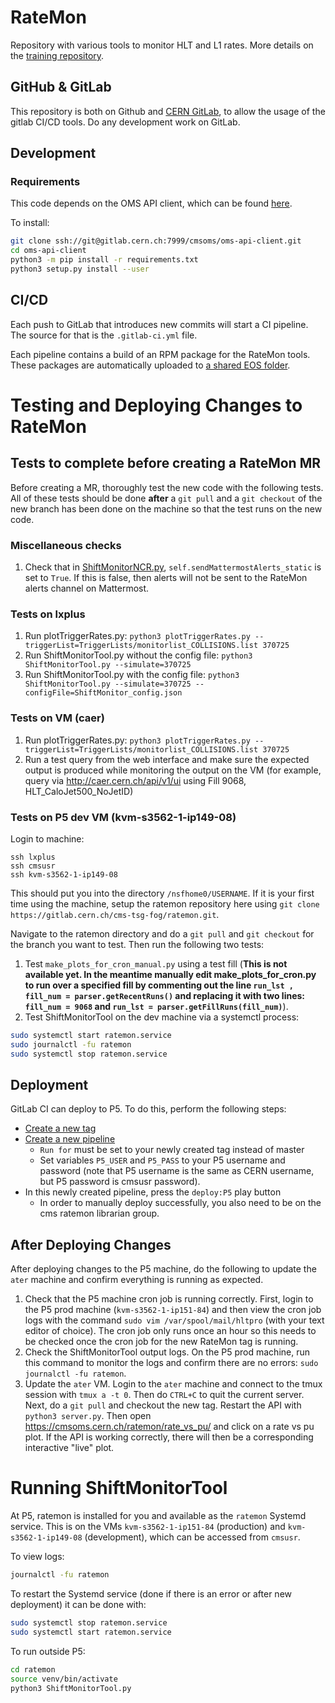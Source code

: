 # RateMon

Repository with various tools to monitor HLT and L1 rates. More details on the [training repository](https://gitlab.cern.ch/cms-tsg-fog/training/-/tree/master/).

## GitHub & GitLab

This repository is both on Github and [CERN GitLab](https://gitlab.cern.ch/cms-tsg-fog/RateMon), to allow the usage of the gitlab CI/CD tools.
Do any development work on GitLab.

## Development

### Requirements

This code depends on the OMS API client, which can be found [here](https://gitlab.cern.ch/cmsoms/oms-api-client).

To install:
```bash
git clone ssh://git@gitlab.cern.ch:7999/cmsoms/oms-api-client.git
cd oms-api-client
python3 -m pip install -r requirements.txt
python3 setup.py install --user
```

## CI/CD

Each push to GitLab that introduces new commits will start a CI pipeline.
The source for that is the `.gitlab-ci.yml` file.

Each pipeline contains a build of an RPM package for the RateMon tools. These packages are automatically uploaded to [a shared EOS folder](https://cernbox.cern.ch/index.php/s/TL7L81EaTE3Z8Zy).

# Testing and Deploying Changes to RateMon

## Tests to complete before creating a RateMon MR
Before creating a MR, thoroughly test the new code with the following tests. 
All of these tests should be done **after** a `git pull` and a `git checkout` of the new branch has been done on the machine so that the test runs on the new code. 

### Miscellaneous checks
1. Check that in [ShiftMonitorNCR.py](https://gitlab.cern.ch/cms-tsg-fog/ratemon/-/blob/master/ratemon/ShiftMonitorNCR.py#L356), `self.sendMattermostAlerts_static` is set to `True`. If this is false, then alerts will not be sent to the RateMon alerts channel on Mattermost. 

### Tests on lxplus
1. Run plotTriggerRates.py: `python3 plotTriggerRates.py --triggerList=TriggerLists/monitorlist_COLLISIONS.list 370725`
2. Run ShiftMonitorTool.py without the config file: `python3 ShiftMonitorTool.py --simulate=370725`
3. Run ShiftMonitorTool.py with the config file: `python3 ShiftMonitorTool.py --simulate=370725 --configFile=ShiftMonitor_config.json`

### Tests on VM (caer)
1. Run plotTriggerRates.py: `python3 plotTriggerRates.py --triggerList=TriggerLists/monitorlist_COLLISIONS.list 370725`
2. Run a test query from the web interface and make sure the expected output is produced while monitoring the output on the VM (for example, query via http://caer.cern.ch/api/v1/ui using Fill 9068, HLT_CaloJet500_NoJetID)

### Tests on P5 dev VM (kvm-s3562-1-ip149-08)
Login to machine: 
```
ssh lxplus
ssh cmsusr
ssh kvm-s3562-1-ip149-08
```

This should put you into the directory `/nsfhome0/USERNAME`. 
If it is your first time using the machine, setup the ratemon repository here using `git clone https://gitlab.cern.ch/cms-tsg-fog/ratemon.git`. 

Navigate to the ratemon directory and do a `git pull` and `git checkout` for the branch you want to test. Then run the following two tests: 
1. Test `make_plots_for_cron_manual.py` using a test fill (**This is not available yet. In the meantime manually edit make_plots_for_cron.py to run over a specified fill by commenting out the line `run_lst , fill_num = parser.getRecentRuns()` and replacing it with two lines: `fill_num = 9068` and `run_lst = parser.getFillRuns(fill_num)`**).
2. Test ShiftMonitorTool on the dev machine via a systemctl process: 
```bash
sudo systemctl start ratemon.service
sudo journalctl -fu ratemon
sudo systemctl stop ratemon.service
```

## Deployment

GitLab CI can deploy to P5. To do this, perform the following steps:

- [Create a new tag](https://gitlab.cern.ch/cms-tsg-fog/ratemon/-/tags/new)
- [Create a new pipeline](https://gitlab.cern.ch/cms-tsg-fog/ratemon/-/pipelines/new)
  - `Run for` must be set to your newly created tag instead of master
  - Set variables `P5_USER` and `P5_PASS` to your P5 username and password (note that P5 username is the same as CERN username, but P5 password is cmsusr password).
- In this newly created pipeline, press the `deploy:P5` play button
  - In order to manually deploy successfully, you also need to be on the cms ratemon librarian group.

## After Deploying Changes
After deploying changes to the P5 machine, do the following to update the `ater` machine and confirm everything is running as expected. 

1. Check that the P5 machine cron job is running correctly. First, login to the P5 prod machine (`kvm-s3562-1-ip151-84`) and then view the cron job logs with the command `sudo vim /var/spool/mail/hltpro` (with your text editor of choice). The cron job only runs once an hour so this needs to be checked once the cron job for the new RateMon tag is running. 
2. Check the ShiftMonitorTool output logs. On the P5 prod machine, run this command to monitor the logs and confirm there are no errors: `sudo journalctl -fu ratemon`. 
3. Update the `ater` VM. Login to the `ater` machine and connect to the tmux session with `tmux a -t 0`. Then do `CTRL+C` to quit the current server. Next, do a `git pull` and checkout the new tag. Restart the API with `python3 server.py`. Then open https://cmsoms.cern.ch/ratemon/rate_vs_pu/ and click on a rate vs pu plot. If the API is working correctly, there will then be a corresponding interactive "live" plot. 


# Running ShiftMonitorTool

At P5, ratemon is installed for you and available as the `ratemon` Systemd service. This is on the VMs `kvm-s3562-1-ip151-84` (production) and `kvm-s3562-1-ip149-08` (development), which can be accessed from `cmsusr`.

To view logs:
```bash
journalctl -fu ratemon
```

To restart the Systemd service (done if there is an error or after new deployment) it can be done with:

```bash
sudo systemctl stop ratemon.service
sudo systemctl start ratemon.service
```

To run outside P5:
```bash
cd ratemon
source venv/bin/activate
python3 ShiftMonitorTool.py
```